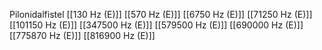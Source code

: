 Pilonidalfistel
[[130 Hz (E)]]
[[570 Hz (E)]]
[[6750 Hz (E)]]
[[71250 Hz (E)]]
[[101150 Hz (E)]]
[[347500 Hz (E)]]
[[579500 Hz (E)]]
[[690000 Hz (E)]]
[[775870 Hz (E)]]
[[816900 Hz (E)]]